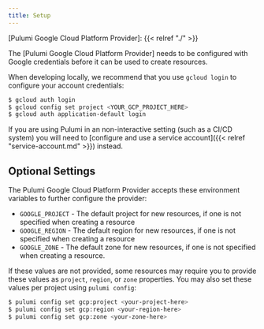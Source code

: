 ```yaml
---
title: Setup
---
```


[Pulumi Google Cloud Platform Provider]: {{< relref "./" >}}

The [Pulumi Google Cloud Platform Provider] needs to be configured with Google credentials
before it can be used to create resources.

When developing locally, we recommend that you use `gcloud login` to configure your account credentials:

```bash
$ gcloud auth login
$ gcloud config set project <YOUR_GCP_PROJECT_HERE>
$ gcloud auth application-default login
```

If you are using Pulumi in an non-interactive setting (such as a CI/CD system) you will need to [configure and use a service account]({{< relref "service-account.md" >}}) instead.

## Optional Settings

The Pulumi Google Cloud Platform Provider accepts these environment variables
to further configure the provider:

* `GOOGLE_PROJECT` - The default project for new resources, if one is not specified
when creating a resource
* `GOOGLE_REGION` - The default region for new resources, if one is not specified
when creating a resource
* `GOOGLE_ZONE` - The default zone for new resources, if one is not specified when
creating a resource.

If these values are not provided, some resources may require you to provide these
values as `project`, `region`, or `zone` properties.  You may also set these values per project using `pulumi config`:

```bash
$ pulumi config set gcp:project <your-project-here>
$ pulumi config set gcp:region <your-region-here>
$ pulumi config set gcp:zone <your-zone-here>
```
